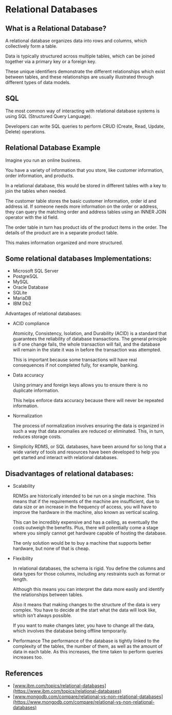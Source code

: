 # Relational Databases

## What is a Relational Database?

A relational database organizes data into rows and columns, which collectively form a table.

Data is typically structured across multiple tables,
which can be joined together via a primary key or a foreign key.

These unique identifiers
demonstrate the different relationships which exist between tables,
and these relationships are usually illustrated through different types of data models.

## SQL

The most common way of interacting with relational database systems is
using SQL (Structured Query Language).

Developers can write SQL queries to perform CRUD (Create, Read, Update, Delete) operations.

## Relational Database Example

Imagine you run an online business.

You have a variety of information that you store,
like customer information, order information, and products.

In a relational database,
this would be stored in different tables with a key to join the tables when needed.

The customer table stores the basic customer information, order id and address id.
If someone needs more information on the order or address,
they can query the matching order and address tables
using an INNER JOIN operator with the id field.

The order table in turn has product ids of the product items in the order.
The details of the product are in a separate product table.

This makes information organized and more structured.

## Some relational databases Implementations:

- Microsoft SQL Server
- PostgreSQL
- MySQL
- Oracle Database
- SQLite
- MariaDB
- IBM Db2

Advantages of relational databases:

- ACID compliance

  Atomicity, Consistency, Isolation, and Durability (ACID)
  is a standard that guarantees the reliability of database transactions.
  The general principle is if one change fails,
  the whole transaction will fail,
  and the database will remain in the state it was in before the transaction was attempted.

  This is important
  because some transactions will have real consequences if not completed fully,
  for example, banking.

- Data accuracy

  Using primary and foreign keys
  allows you to ensure there is no duplicate information.

  This helps enforce data accuracy because there will never be repeated information.

- Normalization

  The process of normalization involves
  ensuring the data is organized in such a way that data anomalies are reduced or eliminated.
  This, in turn, reduces storage costs.

- Simplicity
  RDMS, or SQL databases, have been around for so long
  that a wide variety of tools and resources have been developed to
  help you get started and interact with relational databases.

## Disadvantages of relational databases:

- Scalability

  RDMSs are historically intended to be run on a single machine.
  This means that if the requirements of the machine are insufficient,
  due to data size or an increase in the frequency of access,
  you will have to improve the hardware in the machine, also known as vertical scaling.

  This can be incredibly expensive and has a ceiling,
  as eventually the costs outweigh the benefits.
  Plus, there will potentially come a stage where you simply
  cannot get hardware capable of hosting the database.

  The only solution would be to
  buy a machine that supports better hardware, but none of that is cheap.

- Flexibility

  In relational databases, the schema is rigid.
  You define the columns and data types for those columns,
  including any restraints such as format or length.

  Although this means you can interpret the data more easily
  and identify the relationships between tables.

  Also it means that making changes to the structure of the data is very complex.
  You have to decide at the start what the data will look like,
  which isn’t always possible.

  If you want to make changes later,
  you have to change all the data,
  which involves the database being offline temporarily.

- Performance
  The performance of the database is tightly linked to the complexity of the tables,
  the number of them, as well as the amount of data in each table.
  As this increases, the time taken to perform queries increases too.

## References

- [www.ibm.com/topics/relational-databases](https://www.ibm.com/topics/relational-databases)
- [www.mongodb.com/compare/relational-vs-non-relational-databases](https://www.mongodb.com/compare/relational-vs-non-relational-databases)
